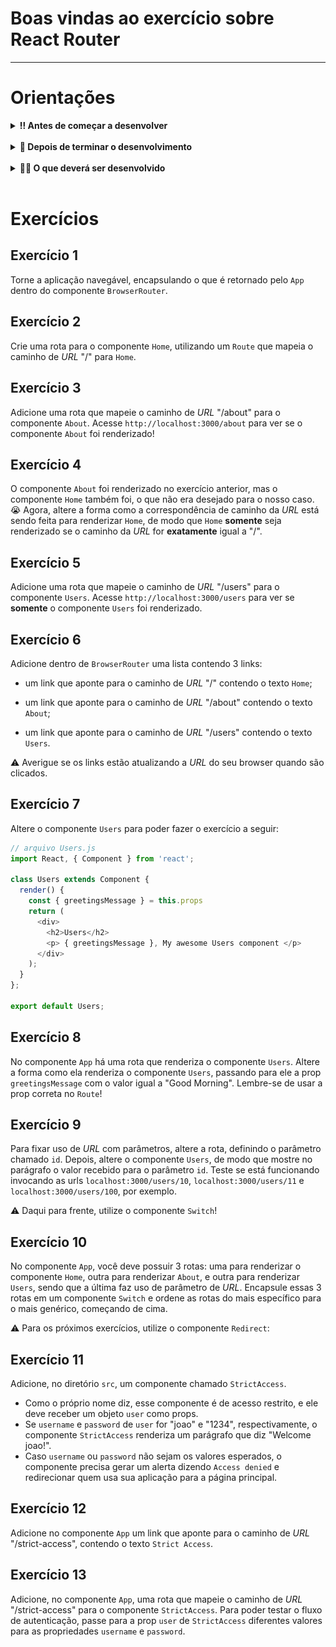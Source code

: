 # Boas vindas ao exercício sobre React Router

---

# Orientações

<details>
  <summary><strong>‼️ Antes de começar a desenvolver</strong></summary><br />

- Crie um fork desse projeto, para isso siga esse [tutorial de como realizar um fork](https://guides.github.com/activities/forking/).

- Após fazer o fork, clone o repositório criado para o seu computador.

- Rode o comando `npm install`.

- Mude para a branch `comprehension-exercises` com o comando `git checkout -b comprehension-exercises`. É nessa branch que você realizará a solução para o exercício. 

> 💡 Observe o que deve ser feito nas instruções para cada exercício.

</details>

<br />

<details>
  <summary><strong>🤝 Depois de terminar o desenvolvimento</strong></summary><br />

Após a solução dos exercícios, abra um PR no seu repositório forkado e, se quiser, mergeie para a `main`. Sinta-se à vontade!

**Atenção!**: Ao criar o PR,  você irá se deparar com essa tela:

![PR do exercício](images/example-pr.png)

É necessário realizar uma mudança. Para isso, clique no _base repository_ como na imagem abaixo:

![Mudando a base do repositório](images/change-base.png)

Mude para o seu repositório. Seu nome estará na frente do nome dele, por exemplo: `antonio/TicTacToe`. Depois desse passo a página deve ficar assim:

![Após mudança](images/after-change.png)

Agora, basta criar o PULL REQUEST clicando no botão `Create Pull Request`.

> 💡 Realize esse processo para cada PR que abrir.

</details>

<br />


<details>
  <summary><strong>👨‍💻 O que deverá ser desenvolvido</strong></summary><br />

Nesse repositório você encontrará uma aplicação simples, com o `react-router-dom` já instalado. Siga as instruções de cada exercício para implementar novas funcionalidades à aplicação.

</details>

<br />

# Exercícios

## Exercício 1

Torne a aplicação navegável, encapsulando o que é retornado pelo `App` dentro do componente `BrowserRouter`.

## Exercício 2

Crie uma rota para o componente `Home`, utilizando um `Route` que mapeia o caminho de _URL_ "/" para `Home`.

## Exercício 3

Adicione uma rota que mapeie o caminho de _URL_ "/about" para o componente `About`. Acesse `http://localhost:3000/about` para ver se o componente `About` foi renderizado!

## Exercício 4

O componente `About` foi renderizado no exercício anterior, mas o componente `Home` também foi, o que não era desejado para o nosso caso. 😭 
Agora, altere a forma como a correspondência de caminho da _URL_ está sendo feita para renderizar `Home`, de modo que `Home` **somente** seja renderizado se o caminho da _URL_ for **exatamente** igual a "/".

## Exercício 5

Adicione uma rota que mapeie o caminho de _URL_ "/users" para o componente `Users`. Acesse `http://localhost:3000/users` para ver se **somente** o componente `Users` foi renderizado.

## Exercício 6

Adicione dentro de `BrowserRouter` uma lista contendo 3 links:

  * um link que aponte para o caminho de _URL_ "/" contendo o texto `Home`;

  * um link que aponte para o caminho de _URL_ "/about" contendo o texto `About`;

  * um link que aponte para o caminho de _URL_ "/users" contendo o texto `Users`.

⚠ Averigue se os links estão atualizando a _URL_ do seu browser quando são clicados.

## Exercício 7

Altere o componente `Users` para poder fazer o exercício a seguir:

```js
// arquivo Users.js
import React, { Component } from 'react';

class Users extends Component {
  render() {
    const { greetingsMessage } = this.props
    return (
      <div>
        <h2>Users</h2>
        <p> { greetingsMessage }, My awesome Users component </p>
      </div>
    );
  }
};

export default Users;

```

## Exercício 8

No componente `App` há uma rota que renderiza o componente `Users`. Altere a forma como ela renderiza o componente `Users`, passando para ele a prop `greetingsMessage` com o valor igual a "Good Morning". Lembre-se de usar a prop correta no `Route`!

## Exercício 9

Para fixar uso de _URL_ com parâmetros, altere a rota, definindo o parâmetro chamado `id`. 
Depois, altere o componente `Users`, de modo que mostre no parágrafo o valor recebido para o parâmetro `id`. Teste se está funcionando invocando as urls `localhost:3000/users/10`, `localhost:3000/users/11` e `localhost:3000/users/100`, por exemplo.

⚠ Daqui para frente, utilize o componente `Switch`!

## Exercício 10

No componente `App`, você deve possuir 3 rotas: uma para renderizar o componente `Home`, outra para renderizar `About`, e outra para renderizar `Users`, sendo que a última faz uso de parâmetro de _URL_. Encapsule essas 3 rotas em um componente `Switch` e ordene as rotas do mais específico para o mais genérico, começando de cima.

⚠ Para os próximos exercícios, utilize o componente `Redirect`:

## Exercício 11

Adicione, no diretório `src`, um componente chamado `StrictAccess`. 
- Como o próprio nome diz, esse componente é de acesso restrito, e ele deve receber um objeto `user` como props. 
- Se `username` e `password` de `user` for "joao" e "1234", respectivamente, o componente `StrictAccess` renderiza um parágrafo que diz "Welcome joao!". 
- Caso `username` ou `password` não sejam os valores esperados, o componente precisa gerar um alerta dizendo `Access denied` e redirecionar quem usa sua aplicação para a página principal.

## Exercício 12

Adicione no componente `App` um link que aponte para o caminho de _URL_ "/strict-access", contendo o texto `Strict Access`.

## Exercício 13

Adicione, no componente `App`, uma rota que mapeie o caminho de _URL_ "/strict-access" para o componente `StrictAccess`. Para poder testar o fluxo de autenticação, passe para a prop `user` de `StrictAccess` diferentes valores para as propriedades `username` e `password`.
